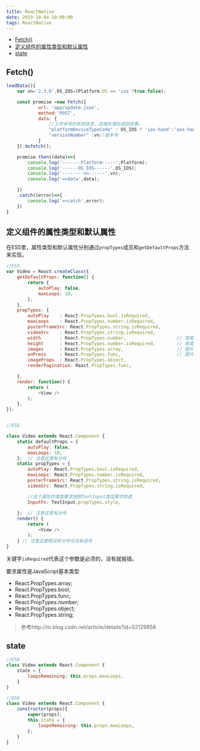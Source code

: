 ```yaml
---
title: ReactNative
date: 2019-10-04 10:00:00
tags: ReactNative
---
```


<!-- toc orderedList:0 -->

- [Fetch()](#fetch)
- [定义组件的属性类型和默认属性](#定义组件的属性类型和默认属性)
- [state](#state)

<!-- tocstop -->

## Fetch()

```js
loadData(){
    var vn='2.3.0',OS_IOS=(Platform.OS == 'ios'?true:false);

    const promise =new Fetch({
            url: 'app/update.json',
            method:'POST',
            data: {
                //上传本地的系统信息，后端处理后返回结果。
                "platformDeviceTypeCode" : OS_IOS ? 'ios-hand':'aos-hand',//传入当前版本系统
                "versionNumber" :vn//版本号
            }
    }).dofetch();

    promise.then((data)=>{
        console.log('-------Platform-----',Platform);
        console.log('------OS_IOS------',OS_IOS);
        console.log('--------vn------',vn);
        console.log('=>data',data);

    })
    .catch((error)=>{
        console.log('=>catch',error);
    })
}
```

## 定义组件的属性类型和默认属性

在ES5里，属性类型和默认属性分别通过`propTypes`成员和`getDefaultProps`方法来实现。

```js
//ES5
var Video = React.createClass({
    getDefaultProps: function() {
        return {
            autoPlay: false,
            maxLoops: 10,
        };
    },
    propTypes: {
        autoPlay    : React.PropTypes.bool.isRequired,
        maxLoops    : React.PropTypes.number.isRequired,
        posterFrameSrc: React.PropTypes.string.isRequired,
        videoSrc    : React.PropTypes.string.isRequired,
        width 		: React.PropTypes.number, 					// 宽度
		height		: React.PropTypes.number.isRequired, 		// 高度，必须
		images		: React.PropTypes.array,					// 图片数组
		onPress		: React.PropTypes.func,						// 图片点击事件，回传图片下标
		imageProps  : React.PropTypes.object,
		renderPagination: React.PropTypes.func,

    },
    render: function() {
        return (
            <View />
        );
    },
});


//ES6

class Video extends React.Component {
    static defaultProps = {
        autoPlay: false,
        maxLoops: 10,
    };  // 注意这里有分号
    static propTypes = {
        autoPlay: React.PropTypes.bool.isRequired,
        maxLoops: React.PropTypes.number.isRequired,
        posterFrameSrc: React.PropTypes.string.isRequired,
        videoSrc: React.PropTypes.string.isRequired,

        //这个属性的类型要求按照TextInput类型要求检查
        InputFn: TextInput.propTypes.style,
        
    };  // 注意这里有分号
    render() {
        return (
            <View />
        );
    } // 注意这里既没有分号也没有逗号
}
```

关键字`isRequired`代表这个参数是必须的，没有就报错。

要求属性是JavaScript基本类型

- React.PropTypes.array;
- React.PropTypes.bool;
- React.PropTypes.func;
- React.PropTypes.number;
- React.PropTypes.object;
- React.PropTypes.string;

> 参考http://m.blog.csdn.net/article/details?id=52129858

## state

```js
//ES6
class Video extends React.Component {
    state = {
        loopsRemaining: this.props.maxLoops,
    }
}

//ES6
class Video extends React.Component {
    constructor(props){
        super(props);
        this.state = {
            loopsRemaining: this.props.maxLoops,
        };
    }
}
```